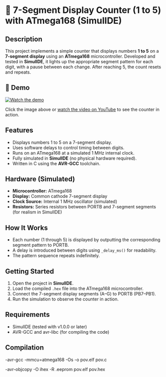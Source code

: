 # 🔢 7-Segment Display Counter (1 to 5) with ATmega168 (SimulIDE)

## Description

This project implements a simple counter that displays numbers **1 to 5** on a **7-segment display** using an **ATmega168** microcontroller. Developed and tested in **SimulIDE**, it lights up the appropriate segment pattern for each digit, with a pause between each change. After reaching 5, the count resets and repeats.


## 🎥 Demo

[![Watch the demo](https://img.youtube.com/vi/fun6AKGC84E/0.jpg)](https://www.youtube.com/watch?v=fun6AKGC84E)

Click the image above or [watch the video on YouTube](https://www.youtube.com/watch?v=fun6AKGC84E) to see the counter in action.

## Features

- Displays numbers 1 to 5 on a 7-segment display.
- Uses software delays to control timing between digits.
- Runs on an ATmega168 at a simulated 1 MHz internal clock.
- Fully simulated in **SimulIDE** (no physical hardware required).
- Written in C using the **AVR-GCC** toolchain.

## Hardware (Simulated)

- **Microcontroller:** ATmega168
- **Display:** Common cathode 7-segment display 
- **Clock Source:** Internal 1 MHz oscillator (simulated)
- **Resistors:** Series resistors between PORTB and 7-segment segments (for realism in SimulIDE)

## How It Works

- Each number (1 through 5) is displayed by outputting the corresponding segment pattern to PORTB.
- A delay is introduced between digits using `_delay_ms()` for readability.
- The pattern sequence repeats indefinitely.

## Getting Started

1. Open the project in **SimulIDE**.
2. Load the compiled `.hex` file into the ATmega168 microcontroller.
3. Connect the 7-segment display segments (A–G) to PORTB (PB7–PB1).
4. Run the simulation to observe the counter in action.

## Requirements

- SimulIDE (tested with v1.0.0 or later)
- AVR-GCC and avr-libc (for compiling the code)
  
## Compilation 

-avr-gcc -mmcu=atmega168 -Os -o pov.elf pov.c

-avr-objcopy -O ihex -R .eeprom pov.elf pov.hex
